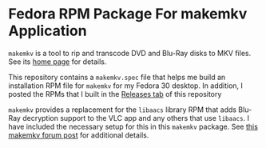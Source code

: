 # Fedora RPM Package For makemkv Application

`makemkv` is a tool to rip and transcode DVD and Blu-Ray disks to MKV
files.  See its [home page](https://www.makemkv.com) for details.

This repository contains a `makemkv.spec` file that helps me build
an installation RPM file for `makemkv` for my Fedora 30 desktop.  In 
addition, I posted the RPMs that I built in the
[Releases tab](https://github.com/dlk3/makemkv-spec/releases) of this
repository

`makemkv` provides a replacement for the `libaacs` library RPM that
adds Blu-Ray decryption support to the VLC app and any others that use
`libaacs`.  I have included the necessary setup for this in this 
`makemkv` package.  See [this makemkv forum post](https://www.makemkv.com/forum/viewtopic.php?f=3&t=7009)
for additional details.
